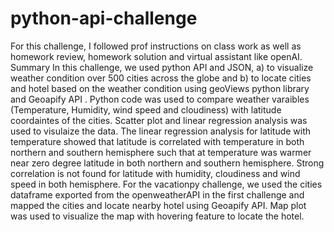 # python-api-challenge
For this challenge, I followed prof instructions on class work as well as homework review, homework solution and virtual assistant like openAI.
Summary
In this challenge, we used python API and JSON, a) to visualize weather condition over 500 cities across the globe and b) to locate cities and hotel based on the weather condition using geoViews python library and Geoapify API . Python code was used to compare weather varaibles (Temperature, Humidity, wind speed and cloudiness) with latitude coordaintes of the cities. Scatter plot and linear regression analysis was used to visulaize the data. 
The linear regression analysis for latitude with temperature showed that latitude is correlated with temperature in both northern and southern hemisphere such that at temperature was warmer near zero degree latitude in both northern and southern hemisphere. 
Strong correlation is not found for latitude with humidity, cloudiness and wind speed in both hemisphere.
For the vacationpy challenge, we used the cities dataframe exported from the openweatherAPI in the first challenge and mapped the cities and locate nearby hotel using Geoapify API. Map plot was used to visualize the map with hovering feature to locate the hotel.
